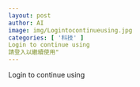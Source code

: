 ```yaml
---
layout: post
author: AI
image: img/Logintocontinueusing.jpg
categories: [ '科技' ]
Login to continue using
請登入以繼續使用"
---
```

Login to continue using